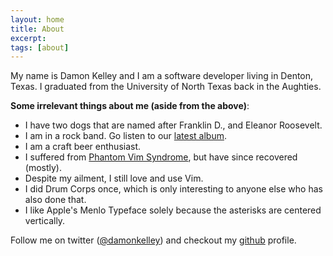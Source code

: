 ```yaml
---
layout: home
title: About
excerpt:
tags: [about]
---
```


My name is Damon Kelley and I am a software developer living in Denton, Texas.  I graduated from the University of North Texas back in the Aughties.

**Some irrelevant things about me (aside from the above)**:

* I have two dogs that are named after Franklin D., and Eleanor Roosevelt.
* I am in a rock band. Go listen to our [latest album](https://voltrevolt.bandcamp.com/).
* I am a craft beer enthusiast.
* I suffered from [Phantom Vim Syndrome](http://www.urbandictionary.com/define.php?term=phantom%20vim%20syndrome), but have since recovered (mostly).
* Despite my ailment, I still love and use Vim.
* I did Drum Corps once, which is only interesting to anyone else who has also done that.
* I like Apple's Menlo Typeface solely because the asterisks are centered vertically.


Follow me on twitter ([@damonkelley](http://twitter.com/damonkelley)) and checkout my [github](http://github.com/damonkelley) profile.

